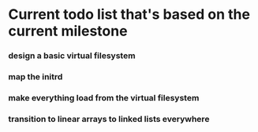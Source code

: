 # Current todo list that's based on the current milestone
### design a basic virtual filesystem
### map the initrd
### make everything load from the virtual filesystem
### transition to linear arrays to linked lists everywhere